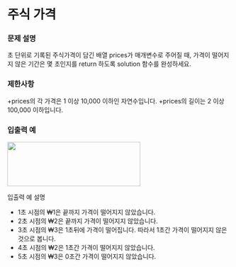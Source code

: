 # 주식 가격

### 문제 설명
초 단위로 기록된 주식가격이 담긴 배열 prices가 매개변수로 주어질 때, 가격이 떨어지지 않은 기간은 몇 초인지를 return 하도록 solution 함수를 완성하세요.

### 제한사항
+prices의 각 가격은 1 이상 10,000 이하인 자연수입니다.
+prices의 길이는 2 이상 100,000 이하입니다.

### 입출력 예

<img src=https://user-images.githubusercontent.com/63505110/131254239-286a3a49-cb65-489b-a383-324a08b76a7e.GIF width = 300 height = 100>


입출력 예 설명
+ 1초 시점의 ₩1은 끝까지 가격이 떨어지지 않았습니다.
+ 2초 시점의 ₩2은 끝까지 가격이 떨어지지 않았습니다.
+ 3초 시점의 ₩3은 1초뒤에 가격이 떨어집니다. 따라서 1초간 가격이 떨어지지 않은 것으로 봅니다.
+ 4초 시점의 ₩2은 1초간 가격이 떨어지지 않았습니다.
+ 5초 시점의 ₩3은 0초간 가격이 떨어지지 않았습니다.
